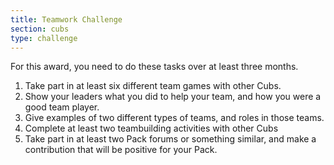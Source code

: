 ```yaml
---
title: Teamwork Challenge
section: cubs
type: challenge
---
```


For this award, you need to do these tasks over at least three months.

1. Take part in at least six different team games with other Cubs.
1. Show your leaders what you did to help your team, and how you were a good team player.
1. Give examples of two different types of teams, and roles in those teams.
1. Complete at least two teambuilding activities with other Cubs
1. Take part in at least two Pack forums or something similar, and make a contribution that will be positive for your Pack.
